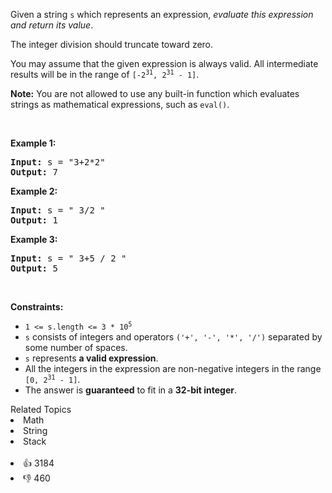 <p>Given a string <code>s</code> which represents an expression, <em>evaluate this expression and return its value</em>.&nbsp;</p>

<p>The integer division should truncate toward zero.</p>

<p>You may assume that the given expression is always valid. All intermediate results will be in the range of <code>[-2<sup>31</sup>, 2<sup>31</sup> - 1]</code>.</p>

<p><strong>Note:</strong> You are not allowed to use any built-in function which evaluates strings as mathematical expressions, such as <code>eval()</code>.</p>

<p>&nbsp;</p>
<p><strong>Example 1:</strong></p>
<pre><strong>Input:</strong> s = "3+2*2"
<strong>Output:</strong> 7
</pre><p><strong>Example 2:</strong></p>
<pre><strong>Input:</strong> s = " 3/2 "
<strong>Output:</strong> 1
</pre><p><strong>Example 3:</strong></p>
<pre><strong>Input:</strong> s = " 3+5 / 2 "
<strong>Output:</strong> 5
</pre>
<p>&nbsp;</p>
<p><strong>Constraints:</strong></p>

<ul>
	<li><code>1 &lt;= s.length &lt;= 3 * 10<sup>5</sup></code></li>
	<li><code>s</code> consists of integers and operators <code>(&#39;+&#39;, &#39;-&#39;, &#39;*&#39;, &#39;/&#39;)</code> separated by some number of spaces.</li>
	<li><code>s</code> represents <strong>a valid expression</strong>.</li>
	<li>All the integers in the expression are non-negative integers in the range <code>[0, 2<sup>31</sup> - 1]</code>.</li>
	<li>The answer is <strong>guaranteed</strong> to fit in a <strong>32-bit integer</strong>.</li>
</ul>
<div><div>Related Topics</div><div><li>Math</li><li>String</li><li>Stack</li></div></div><br><div><li>👍 3184</li><li>👎 460</li></div>